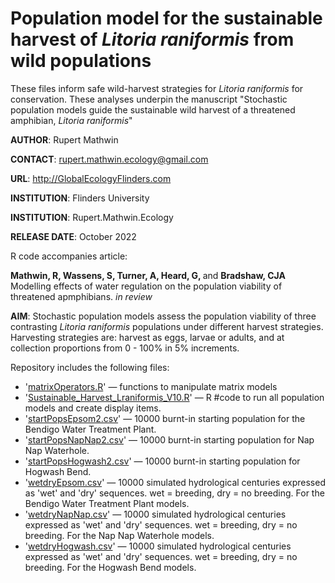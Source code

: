 #  Population model for the sustainable harvest of <i>Litoria raniformis</i> from wild populations
These files inform safe wild-harvest strategies for <i>Litoria raniformis</i> for conservation. These analyses underpin the manuscript "Stochastic population models guide the sustainable wild harvest of a threatened amphibian, <i>Litoria raniformis</i>"

<strong>AUTHOR</strong>: Rupert Mathwin

<strong>CONTACT</strong>: rupert.mathwin.ecology@gmail.com

<strong>URL</strong>: http://GlobalEcologyFlinders.com

<strong>INSTITUTION</strong>: Flinders University

<strong>INSTITUTION</strong>: Rupert.Mathwin.Ecology

<strong>RELEASE DATE</strong>: October 2022

R code accompanies article: 

<strong>Mathwin, R, Wassens, S, Turner, A, Heard, G, </strong> and <strong>Bradshaw, CJA</strong> Modelling effects of water regulation on the population viability of threatened apmphibians. <i>in review</i>

<strong>AIM</strong>: Stochastic population models assess the population viability of three contrasting <i>Litoria raniformis</i> populations under different harvest strategies. Harvesting strategies are: harvest as eggs, larvae or adults, and at collection proportions from 0 - 100% in 5% increments.  

Repository includes the following files:
- '<a href="https://github.com/cjabradshaw/MegafaunaSusceptibility/blob/master/matrixOperators.r">matrixOperators.R</a>' — functions to manipulate matrix models
- '<a href="https://github.com/RupertLovesEcology/Sustainable-Harvest-L.raniformis/blob/main/Sustainable_Harvest_Lraniformis_V10.R">Sustainable_Harvest_Lraniformis_V10.R</a>' — R #code to run all population models and create display items.
- '<a href="https://github.com/RupertLovesEcology/Sustainable-Harvest-L.raniformis/blob/main/startPopsEpsom2.csv">startPopsEpsom2.csv</a>' — 10000 burnt-in starting population for the Bendigo Water Treatment Plant.
- '<a href="https://github.com/RupertLovesEcology/Sustainable-Harvest-L.raniformis/blob/main/startPopsNapNap2.csv">startPopsNapNap2.csv</a>' — 10000 burnt-in starting population for Nap Nap Waterhole.
- '<a href="https://github.com/RupertLovesEcology/Sustainable-Harvest-L.raniformis/blob/main/startPopsHogwash2.csv">startPopsHogwash2.csv</a>' — 10000 burnt-in starting population for Hogwash Bend.
- '<a href="https://github.com/RupertLovesEcology/Sustainable-Harvest-L.raniformis/blob/main/wetdryEpsom.csv">wetdryEpsom.csv</a>' — 10000 simulated hydrological centuries expressed as 'wet' and 'dry' sequences. wet = breeding, dry = no breeding.  For the Bendigo Water Treatment Plant models.
- '<a href="https://github.com/RupertLovesEcology/Sustainable-Harvest-L.raniformis/blob/main/wetdryNapNap.csv">wetdryNapNap.csv</a>' — 10000 simulated hydrological centuries expressed as 'wet' and 'dry' sequences. wet = breeding, dry = no breeding.  For the Nap Nap Waterhole models.
- '<a href="https://github.com/RupertLovesEcology/Sustainable-Harvest-L.raniformis/blob/main/wetdryHogwash.csv">wetdryHogwash.csv</a>' — 10000 simulated hydrological centuries expressed as 'wet' and 'dry' sequences. wet = breeding, dry = no breeding.  For the Hogwash Bend models.

